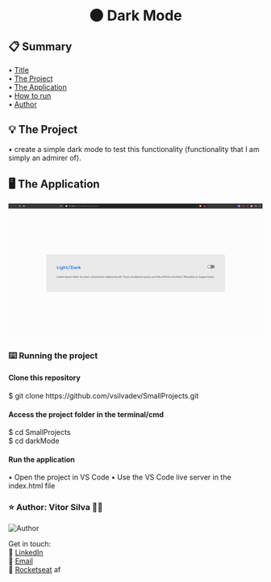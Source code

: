<h1 align="center" name="title">🌑 Dark Mode</h1>

<h2>📋 Summary</h2>
  • <a href="#title">Title</a> <br>
  • <a href="#the_project">The Project</a> <br>
  • <a href="#application">The Application</a> <br>
  • <a href="#how-to">How to run</a> <br>
  • <a href="#author">Author</a> <br>

<h2 name="the_project">💡 The Project</h2>
<p>• create a simple dark mode to test this functionality (functionality that I am simply an admirer of).</p>

<h2>🖥 The Application<a name="application"></a></h2>
<img src="https://github.com/vsilvadev/SmallProjects/blob/master/darkMode/github_images/darkmode.gif" alt="Proffy Logo">

<h3 name="how-to">⌨️ Running the project</h3>
<h4>Clone this repository</h4>
$ git clone https://github.com/vsilvadev/SmallProjects.git

<h4>Access the project folder in the terminal/cmd</h4>
$ cd SmallProjects <br>
$ cd darkMode

<h4>Run the application</h4>
• Open the project in VS Code
• Use the VS Code live server in the index.html file

<h3 name="author">⭐ Author: Vitor Silva 👋🏽</h3> 
<img src="https://avatars3.githubusercontent.com/u/60434378?s=400&u=f3497d52861de514e8a1973fd3dce8132ed7aa8d&v=4" alt="Author" width="100" height="100">

 Get in touch: <br>
💼 <a href="https://www.linkedin.com/in/vitor-andre-batista-silva/">LinkedIn</a><br>
📧 <a href="mailto:vitorabsilva10@gmail.com">Email</a><br>
🚀 <a href="https://app.rocketseat.com.br/me/function">Rocketseat</a>
af
